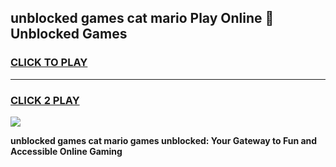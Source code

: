 
## unblocked games cat mario Play Online 👋 Unblocked Games
<h3>
<a href="https://premium.freeplayer.one?title=unblocked_games_cat_mario&ref=19F">CLICK TO PLAY</a></h3>
<hr>

<h3>
<a href="https://premium.freeplayer.one?title=unblocked_games_cat_mario&ref=19F">CLICK 2 PLAY</a>
  
</h3>

<a href="https://premium.freeplayer.one?title=unblocked_games_cat_mario&ref=19F"><img src="https://clearcache.store/games.png"></a>


**unblocked games cat mario games unblocked: Your Gateway to Fun and Accessible Online Gaming**
